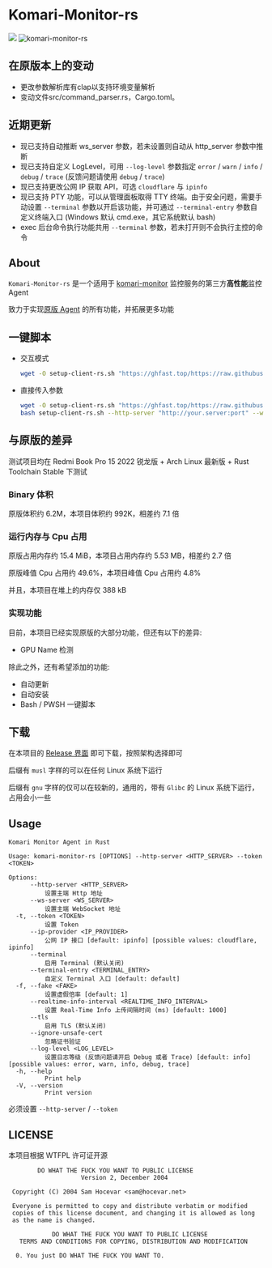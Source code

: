 # Komari-Monitor-rs

![](https://hitscounter.dev/api/hit?url=https%3A%2F%2Fgithub.com%2Frsbench%2Frsbench&label=&icon=github&color=%23160d27)
![komari-monitor-rs](https://socialify.git.ci/GenshinMinecraft/komari-monitor-rs/image?custom_description=Komari+%E7%AC%AC%E4%B8%89%E6%96%B9+Agent+%7C+%E9%AB%98%E6%80%A7%E8%83%BD&description=1&font=KoHo&forks=1&issues=1&language=1&name=1&owner=1&pattern=Floating+Cogs&pulls=1&stargazers=1&theme=Auto)

## 在原版本上的变动
- 更改参数解析库有clap以支持环境变量解析
- 变动文件src/command_parser.rs，Cargo.toml。
## 近期更新

- 现已支持自动推断 ws_server 参数，若未设置则自动从 http_server 参数中推断
- 现已支持自定义 LogLevel，可用 `--log-level` 参数指定 `error` / `warn` / `info` / `debug` / `trace` (反馈问题请使用 `debug` / `trace`)
- 现已支持更改公网 IP 获取 API，可选 `cloudflare` 与 `ipinfo`
- 现已支持 PTY 功能，可以从管理面板取得 TTY 终端。由于安全问题，需要手动设置 `--terminal` 参数以开启该功能，并可通过 `--terminal-entry` 参数自定义终端入口 (Windows 默认 cmd.exe，其它系统默认 bash)
- exec 后台命令执行功能共用 `--terminal` 参数，若未打开则不会执行主控的命令

## About

`Komari-Monitor-rs` 是一个适用于 [komari-monitor](https://github.com/komari-monitor) 监控服务的第三方**高性能**监控
Agent

致力于实现[原版 Agent](https://github.com/komari-monitor/komari-agent) 的所有功能，并拓展更多功能

## 一键脚本

- 交互模式
  ```bash
  wget -O setup-client-rs.sh "https://ghfast.top/https://raw.githubusercontent.com/GenshinMinecraft/komari-monitor-rs/refs/heads/main/install.sh" && chmod +x setup-client-rs.sh && bash ./setup-client-rs.sh
  ```
- 直接传入参数
  ```bash
  wget -O setup-client-rs.sh "https://ghfast.top/https://raw.githubusercontent.com/GenshinMinecraft/komari-monitor-rs/refs/heads/main/install.sh" && chmod +x setup-client-rs.sh
  bash setup-client-rs.sh --http-server "http://your.server:port" --ws-server "ws://your.server:port" --token "your_token"
  ```

## 与原版的差异

测试项目均在 Redmi Book Pro 15 2022 锐龙版 + Arch Linux 最新版 + Rust Toolchain Stable 下测试

### Binary 体积

原版体积约 6.2M，本项目体积约 992K，相差约 7.1 倍

### 运行内存与 Cpu 占用

原版占用内存约 15.4 MiB，本项目占用内存约 5.53 MB，相差约 2.7 倍

原版峰值 Cpu 占用约 49.6%，本项目峰值 Cpu 占用约 4.8%

并且，本项目在堆上的内存仅 388 kB

### 实现功能

目前，本项目已经实现原版的大部分功能，但还有以下的差异:

- GPU Name 检测

除此之外，还有希望添加的功能:

- 自动更新
- 自动安装
- Bash / PWSH 一键脚本

## 下载

在本项目的 [Release 界面](https://github.com/GenshinMinecraft/komari-monitor-rs/releases/tag/latest) 即可下载，按照架构选择即可

后缀有 `musl` 字样的可以在任何 Linux 系统下运行

后缀有 `gnu` 字样的仅可以在较新的，通用的，带有 `Glibc` 的 Linux 系统下运行，占用会小一些

## Usage

```
Komari Monitor Agent in Rust

Usage: komari-monitor-rs [OPTIONS] --http-server <HTTP_SERVER> --token <TOKEN>

Options:
      --http-server <HTTP_SERVER>
          设置主端 Http 地址
      --ws-server <WS_SERVER>
          设置主端 WebSocket 地址
  -t, --token <TOKEN>
          设置 Token
      --ip-provider <IP_PROVIDER>
          公网 IP 接口 [default: ipinfo] [possible values: cloudflare, ipinfo]
      --terminal
          启用 Terminal (默认关闭)
      --terminal-entry <TERMINAL_ENTRY>
          自定义 Terminal 入口 [default: default]
  -f, --fake <FAKE>
          设置虚假倍率 [default: 1]
      --realtime-info-interval <REALTIME_INFO_INTERVAL>
          设置 Real-Time Info 上传间隔时间 (ms) [default: 1000]
      --tls
          启用 TLS (默认关闭)
      --ignore-unsafe-cert
          忽略证书验证
      --log-level <LOG_LEVEL>
          设置日志等级 (反馈问题请开启 Debug 或者 Trace) [default: info] [possible values: error, warn, info, debug, trace]
  -h, --help
          Print help
  -V, --version
          Print version
```

必须设置 `--http-server` / `--token`

## LICENSE

本项目根据 WTFPL 许可证开源

```
        DO WHAT THE FUCK YOU WANT TO PUBLIC LICENSE 
                    Version 2, December 2004 

 Copyright (C) 2004 Sam Hocevar <sam@hocevar.net> 

 Everyone is permitted to copy and distribute verbatim or modified 
 copies of this license document, and changing it is allowed as long 
 as the name is changed. 

            DO WHAT THE FUCK YOU WANT TO PUBLIC LICENSE 
   TERMS AND CONDITIONS FOR COPYING, DISTRIBUTION AND MODIFICATION 

  0. You just DO WHAT THE FUCK YOU WANT TO.
```
